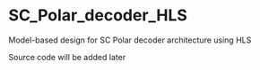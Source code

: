 # SC_Polar_decoder_HLS
Model-based design for SC Polar decoder architecture using HLS


Source code will be added later
